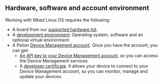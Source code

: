 ## Hardware, software and account environment

Working with Mbed Linux OS requires the following:

* A board from our [supported hardware list](../getting-started/hardware.html).
* A [development environment](../getting-started/development-environment.html): Operating system, software and an optional virtual environment.
* A Pelion [Device Management account](../getting-started/pelion-accounts-and-certificates.html). Once you have the account, you can get:
    * [An API key to your Device Management account](../getting-started/api-keys.html), so you can access the Device Management services.
    * A [developer certificate](../getting-started/provisioning-development.html). It allows your device to connect to your Device Management account, so you can monitor, manage and update your devices.
